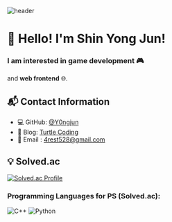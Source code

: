 ![header](https://capsule-render.vercel.app/api?type=waving&color=0:9b59b6,40:8e44ad,80:6f42c1&height=250&section=header&text=Shin%20Yong%20Jun&fontSize=70&fontColor=ffffff&animation=fadeIn&fontAlignY=40)  

# 👋 Hello! I'm Shin Yong Jun!  
### I am interested in **game development** 🎮 
and **web frontend** 🌐.  

## 📬 Contact Information  
- 💻 GitHub: [@Y0ngjun](https://github.com/Y0ngjun) 
- 🐢 Blog: [Turtle Coding](https://blogofcreditj.tistory.com/) 
- 📧 Email : 4rest528@gmail.com 

## 💡 Solved.ac  
[![Solved.ac Profile](http://mazassumnida.wtf/api/v2/generate_badge?boj=forest528)](https://solved.ac/forest528)  
### Programming Languages for PS (Solved.ac):  
![C++](https://img.shields.io/badge/C%2B%2B-00599C?style=flat&logo=c%2B%2B&logoColor=white)
![Python](https://img.shields.io/badge/Python-3776AB?style=flat&logo=python&logoColor=white)

